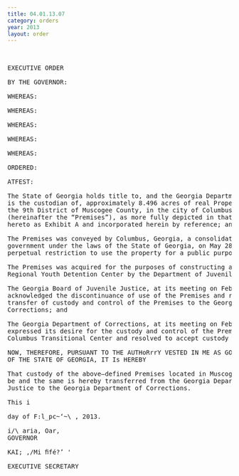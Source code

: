 ```yaml
---
title: 04.01.13.07
category: orders
year: 2013
layout: order
---
```


<pre> 

EXECUTIVE ORDER

BY THE GOVERNOR:

WHEREAS:

WHEREAS:

WHEREAS:

WHEREAS:

WHEREAS:

ORDERED:

ATFEST:

The State of Georgia holds title to, and the Georgia Department of Juvenile Justice
is the custodian of, approximately 8.496 acres of real Property in Land Lot 73 of
the 9th District of Muscogee County, in the city of Columbus, Georgia,
(hereinafter the “Premises”), as more fully depicted in that survey attached
hereto as Exhibit A and incorporated herein by reference; and

The Premises was conveyed by Columbus, Georgia, a consolidated city—county
government under the laws of the State of Georgia, on May 28, 1974, with the
perpetual restriction to use the property for a public purpose; and

The Premises was acquired for the purposes of constructing and operating a
Regional Youth Detention Center by the Department of Juvenile Justice; and

The Georgia Board of Juvenile Justice, at its meeting on February 21, 2013,
acknowledged the discontinuance of use of the Premises and resolved to approve
transfer of custody and control of the Premises to the Georgia Department of
Corrections; and

The Georgia Department of Corrections, at its meeting on February 7, 2013,
expressed its desire for the custody and control of the Premises to operate the
Columbus Transitional Center and resolved to accept custody of the Premises.

NOW, THEREFORE, PURSUANT TO THE AUTHoRrrY VESTED IN ME AS GOVERNOR
OF THE STATE OF GEORGIA, IT Is HEREBY

That custody of the above—defined Premises located in Muscogee County, Georgia
be and the same is hereby transferred from the Georgia Department of Juvenile
Justice to the Georgia Department of Corrections.

This i

day of F:l_pc~‘~\ , 2013.

i/\ aria, Oar,
GOVERNOR

KAI; ,/Mi ﬁfé?’ '

EXECUTIVE SECRETARY

</pre>
